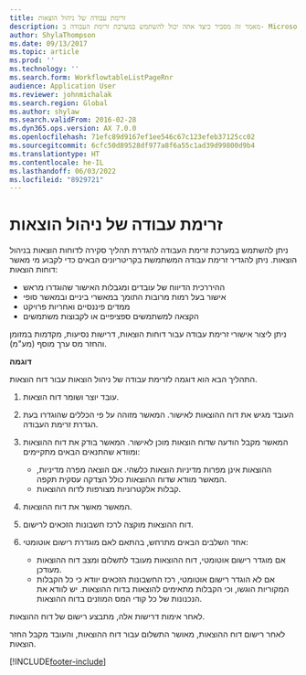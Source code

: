 ```yaml
---
title: זרימת עבודה של ניהול הוצאות
description: מאמר זה מסביר כיצד אתה יכול להשתמש במערכת זרימת העבודה ב- Microsoft Dynamics 365 Finance, להקמת תהליך סקירה של דוחות הוצאות בניהול הוצאות.
author: ShylaThompson
ms.date: 09/13/2017
ms.topic: article
ms.prod: ''
ms.technology: ''
ms.search.form: WorkflowtableListPageRnr
audience: Application User
ms.reviewer: johnmichalak
ms.search.region: Global
ms.author: shylaw
ms.search.validFrom: 2016-02-28
ms.dyn365.ops.version: AX 7.0.0
ms.openlocfilehash: 71efc89d9167ef1ee546c67c123efeb37125cc02
ms.sourcegitcommit: 6cfc50d89528df977a8f6a55c1ad39d99800d9b4
ms.translationtype: HT
ms.contentlocale: he-IL
ms.lasthandoff: 06/03/2022
ms.locfileid: "8929721"
---
```

# <a name="expense-management-workflow"></a>זרימת עבודה של ניהול הוצאות

ניתן להשתמש במערכת זרימת העבודה להגדרת תהליך סקירה לדוחות הוצאות בניהול הוצאות. ניתן להגדיר זרימת עבודה המשתמשת בקריטריונים הבאים כדי לקבוע מי מאשר דוחות הוצאות:

- ההיררכית הדיווח של עובדים ומגבלות האישור שהוגדרו מראש
- אישור בעל רמות מרובות התומך במאשרי ביניים ובמאשר סופי
- ממדים פיננסיים ואחריות פרויקט
- הקצאה למשתמשים ספציפיים או לקבוצות משתמשים

ניתן ליצור אישורי זרימת עבודה עבור דוחות הוצאות, דרישות נסיעות, מקדמות במזומן והחזר מס ערך מוסף (מע"מ).

**דוגמה**

התהליך הבא הוא דוגמה לזרימת עבודה של ניהול הוצאות עבור דוח הוצאות.

1. עובד יוצר ושומר דוח הוצאות.
2. העובד מגיש את דוח ההוצאות לאישור. המאשר מזוהה על פי הכללים שהוגדרו בעת הגדרת זרימת העבודה.
3. המאשר מקבל הודעה שדוח הוצאות מוכן לאישור. המאשר בודק את דוח ההוצאות ומוודא שהתנאים הבאים מתקיימים:

    - ההוצאות אינן מפרות מדיניות הוצאות כלשהי. אם הוצאה מפרה מדיניות, המאשר מוודא שדוח ההוצאות כולל הצדקה עסקית תקפה.
    - קבלות אלקטרוניות מצורפות לדוח ההוצאות.

4. המאשר מאשר את דוח ההוצאות.
5. דוח ההוצאות מוקצה לרכז חשבונות הזכאים לרישום.
6. אחד השלבים הבאים מתרחש, בהתאם לאם מוגדרת רישום אוטומטי:

    - אם מוגדר רישום אוטומטי, דוח ההוצאות מעובד לתשלום ומצב דוח ההוצאות מעודכן.
    - אם לא הוגדר רישום אוטומטי, רכז החשבונות הזכאים יוודא כי כל הקבלות המקוריות הוגשו, וכי הקבלות מתאימים להוצאות בדוח ההוצאות. יש לוודא את הנכנונות של כל קודי המס המוזנים בדוח ההוצאות.

לאחר אימות דרישות אלה, מתבצע רישום של דוח ההוצאות.

לאחר רישום דוח ההוצאות, מאושר התשלום עבור דוח ההוצאות, והעובד מקבל החזר הוצאות.


[!INCLUDE[footer-include](../includes/footer-banner.md)]
